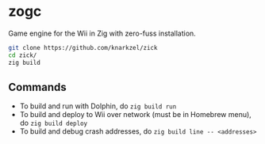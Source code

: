 # zogc

Game engine for the Wii in Zig with zero-fuss installation.

```bash
git clone https://github.com/knarkzel/zick
cd zick/
zig build
```

## Commands

- To build and run with Dolphin, do `zig build run`
- To build and deploy to Wii over network (must be in Homebrew menu), do `zig build deploy`
- To build and debug crash addresses, do `zig build line -- <addresses>`

